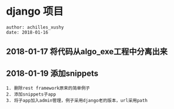# django 项目
    author: achilles_xushy
    date: 2018-01-16

## 2018-01-17 将代码从algo_exe工程中分离出来

## 2018-01-19 添加snippets
    1. 删除rest framework原来的简单例子
    2. 添加snippets子app
    3. 将子app加入admin管理，例子采用django老的版本，url采用path